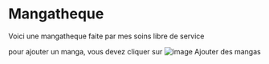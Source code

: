 # Mangatheque

Voici une mangatheque faite par mes soins libre de service

pour ajouter un manga, vous devez cliquer sur  ![image](https://user-images.githubusercontent.com/84856220/122433518-98c4a400-cf96-11eb-969d-76dc0e2d48d0.png)
Ajouter des mangas
